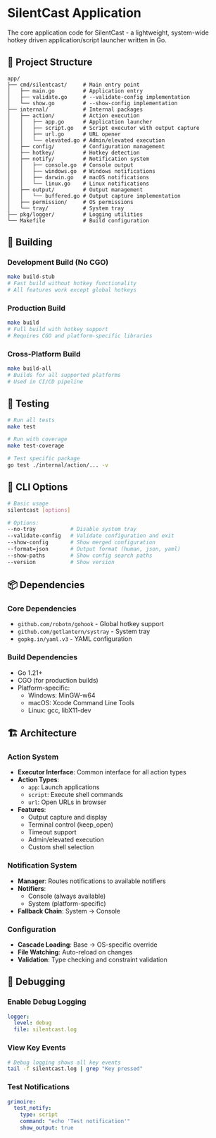 # SilentCast Application

The core application code for SilentCast - a lightweight, system-wide hotkey driven application/script launcher written in Go.

## 📁 Project Structure

```
app/
├── cmd/silentcast/     # Main entry point
│   ├── main.go         # Application entry
│   ├── validate.go     # --validate-config implementation
│   └── show.go         # --show-config implementation
├── internal/           # Internal packages
│   ├── action/         # Action execution
│   │   ├── app.go      # Application launcher
│   │   ├── script.go   # Script executor with output capture
│   │   ├── url.go      # URL opener
│   │   └── elevated.go # Admin/elevated execution
│   ├── config/         # Configuration management
│   ├── hotkey/         # Hotkey detection
│   ├── notify/         # Notification system
│   │   ├── console.go  # Console output
│   │   ├── windows.go  # Windows notifications
│   │   ├── darwin.go   # macOS notifications
│   │   └── linux.go    # Linux notifications
│   ├── output/         # Output management
│   │   └── buffered.go # Output capture implementation
│   ├── permission/     # OS permissions
│   └── tray/           # System tray
├── pkg/logger/         # Logging utilities
└── Makefile            # Build configuration
```

## 🚀 Building

### Development Build (No CGO)
```bash
make build-stub
# Fast build without hotkey functionality
# All features work except global hotkeys
```

### Production Build
```bash
make build
# Full build with hotkey support
# Requires CGO and platform-specific libraries
```

### Cross-Platform Build
```bash
make build-all
# Builds for all supported platforms
# Used in CI/CD pipeline
```

## 🧪 Testing

```bash
# Run all tests
make test

# Run with coverage
make test-coverage

# Test specific package
go test ./internal/action/... -v
```

## 🔧 CLI Options

```bash
# Basic usage
silentcast [options]

# Options:
--no-tray           # Disable system tray
--validate-config   # Validate configuration and exit
--show-config       # Show merged configuration
--format=json       # Output format (human, json, yaml)
--show-paths        # Show config search paths
--version           # Show version
```

## 📦 Dependencies

### Core Dependencies
- `github.com/robotn/gohook` - Global hotkey support
- `github.com/getlantern/systray` - System tray
- `gopkg.in/yaml.v3` - YAML configuration

### Build Dependencies
- Go 1.21+
- CGO (for production builds)
- Platform-specific:
  - Windows: MinGW-w64
  - macOS: Xcode Command Line Tools
  - Linux: gcc, libX11-dev

## 🏗️ Architecture

### Action System
- **Executor Interface**: Common interface for all action types
- **Action Types**:
  - `app`: Launch applications
  - `script`: Execute shell commands
  - `url`: Open URLs in browser
- **Features**:
  - Output capture and display
  - Terminal control (keep_open)
  - Timeout support
  - Admin/elevated execution
  - Custom shell selection

### Notification System
- **Manager**: Routes notifications to available notifiers
- **Notifiers**:
  - Console (always available)
  - System (platform-specific)
- **Fallback Chain**: System → Console

### Configuration
- **Cascade Loading**: Base → OS-specific override
- **File Watching**: Auto-reload on changes
- **Validation**: Type checking and constraint validation

## 🐛 Debugging

### Enable Debug Logging
```yaml
logger:
  level: debug
  file: silentcast.log
```

### View Key Events
```bash
# Debug logging shows all key events
tail -f silentcast.log | grep "Key pressed"
```

### Test Notifications
```yaml
grimoire:
  test_notify:
    type: script
    command: "echo 'Test notification'"
    show_output: true
```
